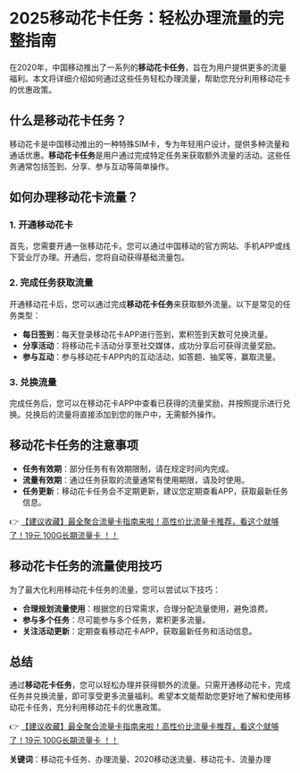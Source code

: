 # 2025移动花卡任务：轻松办理流量的完整指南

在2020年，中国移动推出了一系列的**移动花卡任务**，旨在为用户提供更多的流量福利。本文将详细介绍如何通过这些任务轻松办理流量，帮助您充分利用移动花卡的优惠政策。

## 什么是移动花卡任务？

移动花卡是中国移动推出的一种特殊SIM卡，专为年轻用户设计，提供多种流量和通话优惠。**移动花卡任务**是用户通过完成特定任务来获取额外流量的活动。这些任务通常包括签到、分享、参与互动等简单操作。

## 如何办理移动花卡流量？

### 1. 开通移动花卡
首先，您需要开通一张移动花卡。您可以通过中国移动的官方网站、手机APP或线下营业厅办理。开通后，您将自动获得基础流量包。

### 2. 完成任务获取流量
开通移动花卡后，您可以通过完成**移动花卡任务**来获取额外流量。以下是常见的任务类型：
- **每日签到**：每天登录移动花卡APP进行签到，累积签到天数可兑换流量。
- **分享活动**：将移动花卡活动分享至社交媒体，成功分享后可获得流量奖励。
- **参与互动**：参与移动花卡APP内的互动活动，如答题、抽奖等，赢取流量。

### 3. 兑换流量
完成任务后，您可以在移动花卡APP中查看已获得的流量奖励，并按照提示进行兑换。兑换后的流量将直接添加到您的账户中，无需额外操作。

## 移动花卡任务的注意事项
- **任务有效期**：部分任务有有效期限制，请在规定时间内完成。
- **流量有效期**：通过任务获取的流量通常有使用期限，请及时使用。
- **任务更新**：移动花卡任务会不定期更新，建议您定期查看APP，获取最新任务信息。

👉 [【建议收藏】最全聚合流量卡指南来啦！高性价比流量卡推荐，看这个就够了！19元 100G长期流量卡 ！！](https://bit.ly/Liuliangka)

## 移动花卡任务的流量使用技巧
为了最大化利用移动花卡任务的流量，您可以尝试以下技巧：
- **合理规划流量使用**：根据您的日常需求，合理分配流量使用，避免浪费。
- **参与多个任务**：尽可能参与多个任务，累积更多流量。
- **关注活动更新**：定期查看移动花卡APP，获取最新任务和活动信息。

## 总结
通过**移动花卡任务**，您可以轻松办理并获得额外的流量。只需开通移动花卡，完成任务并兑换流量，即可享受更多流量福利。希望本文能帮助您更好地了解和使用移动花卡任务，充分利用移动花卡的优惠政策。

👉 [【建议收藏】最全聚合流量卡指南来啦！高性价比流量卡推荐，看这个就够了！19元 100G长期流量卡 ！！](https://bit.ly/Liuliangka)

**关键词**：移动花卡任务、办理流量、2020移动送流量、移动花卡、流量办理